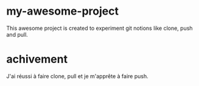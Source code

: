 # my-awesome-project
This awesome project is created to experiment git notions like clone, push and pull.
# achivement
J'ai réussi à faire clone, pull et je m'apprête à faire push.